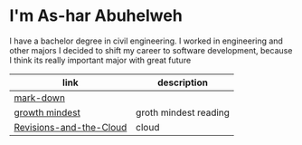 # I'm As-har Abuhelweh
I have a bachelor degree in civil engineering.
I worked in engineering and other majors
I decided to shift my career to software development, because I think its really important major with great future

| link                 |  description         |
| ---------------------| ----------------     |
|[mark-down](https://github.com/asharabuhelweh/reading-notes/blob/main/mark-down.md)|         |markdown reading      |
[growth mindest](https://github.com/asharabuhelweh/reading-notes/blob/main/growth-mindest.md)| groth mindest reading|
[Revisions-and-the-Cloud](https://github.com/asharabuhelweh/reading-notes/blob/main/Revisions-and-the-Cloud.md)|cloud   |
